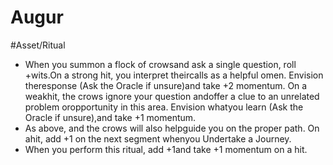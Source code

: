 # Augur
#Asset/Ritual

- When you summon a flock of crowsand ask a single question, roll +wits.On a strong hit, you interpret theircalls as a helpful omen. Envision theresponse (Ask the Oracle if unsure)and take +2 momentum. On a weakhit, the crows ignore your question andoffer a clue to an unrelated problem oropportunity in this area. Envision whatyou learn (Ask the Oracle if unsure),and take +1 momentum.
- As above, and the crows will also helpguide you on the proper path. On ahit, add +1 on the next segment whenyou Undertake a Journey.
- When you perform this ritual, add +1and take +1 momentum on a hit.